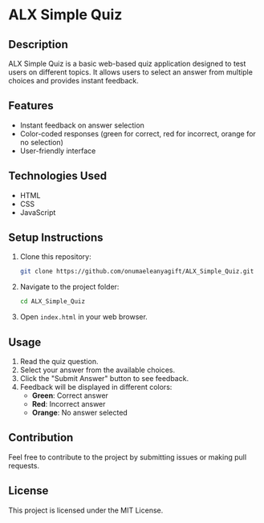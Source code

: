# ALX Simple Quiz

## Description

ALX Simple Quiz is a basic web-based quiz application designed to test users on different topics. It allows users to select an answer from multiple choices and provides instant feedback.

## Features

- Instant feedback on answer selection
- Color-coded responses (green for correct, red for incorrect, orange for no selection)
- User-friendly interface

## Technologies Used

- HTML
- CSS
- JavaScript

## Setup Instructions

1. Clone this repository:
   ```sh
   git clone https://github.com/onumaeleanyagift/ALX_Simple_Quiz.git
   ```
2. Navigate to the project folder:
   ```sh
   cd ALX_Simple_Quiz
   ```
3. Open `index.html` in your web browser.

## Usage

1. Read the quiz question.
2. Select your answer from the available choices.
3. Click the "Submit Answer" button to see feedback.
4. Feedback will be displayed in different colors:
   - **Green**: Correct answer
   - **Red**: Incorrect answer
   - **Orange**: No answer selected

## Contribution

Feel free to contribute to the project by submitting issues or making pull requests.

## License

This project is licensed under the MIT License.
